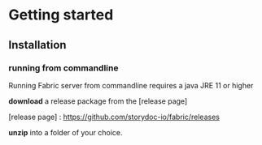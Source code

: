 # Getting started

## Installation

### running from commandline

Running Fabric server from commandline requires a java JRE 11 or higher

__download__ a release package from the [release page] 

  [release page] : https://github.com/storydoc-io/fabric/releases

__unzip__ into a folder of your choice.

